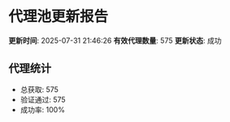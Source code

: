 # 代理池更新报告

**更新时间**: 2025-07-31 21:46:26
**有效代理数量**: 575
**更新状态**:  成功

## 代理统计
- 总获取: 575
- 验证通过: 575
- 成功率: 100%
